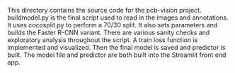 This directory contains the source code for the pcb-vision project.
buildmodel.py is the final script used to read in the images and annotations. It uses cocosplit.py to perform a 70/30 split. It also sets parameters and builds the Faster R-CNN variant. There are various sanity checks and exploratory analysis throughout the script. A train loss function is implemented and visualized. Then the final model is saved and predictor is built. The model file and predictor are both built into the Streamlit front end app.
